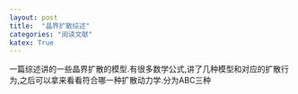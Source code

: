 ```yaml
---
layout: post
title:  "晶界扩散综述"
categories: "阅读文献"
katex: True
---
```

一篇综述讲的一些晶界扩散的模型.有很多数学公式,讲了几种模型和对应的扩散行为,之后可以拿来看看符合哪一种扩散动力学.分为ABC三种